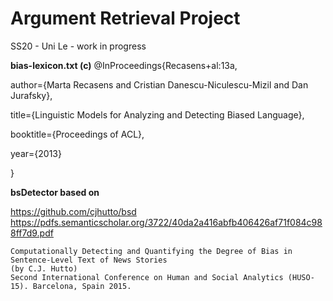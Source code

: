 # Argument Retrieval Project


SS20 - Uni Le - work in progress

**bias-lexicon.txt (c)** 
@InProceedings{Recasens+al:13a,

  author={Marta Recasens and Cristian Danescu-Niculescu-Mizil and Dan Jurafsky},

  title={Linguistic Models for Analyzing and Detecting Biased Language},

  booktitle={Proceedings of ACL},

  year={2013}

}

**bsDetector based on**

https://github.com/cjhutto/bsd
https://pdfs.semanticscholar.org/3722/40da2a416abfb406426af71f084c988ff7d9.pdf

    Computationally Detecting and Quantifying the Degree of Bias in Sentence-Level Text of News Stories
    (by C.J. Hutto)
    Second International Conference on Human and Social Analytics (HUSO-15). Barcelona, Spain 2015.


